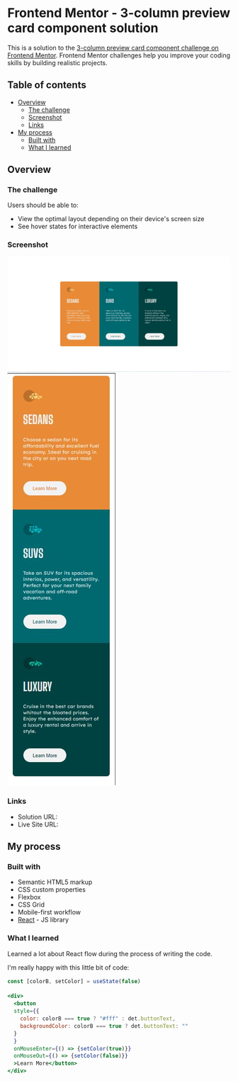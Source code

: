 # Frontend Mentor - 3-column preview card component solution

This is a solution to the [3-column preview card component challenge on Frontend Mentor](https://www.frontendmentor.io/challenges/3column-preview-card-component-pH92eAR2-). Frontend Mentor challenges help you improve your coding skills by building realistic projects. 

## Table of contents

- [Overview](#overview)
  - [The challenge](#the-challenge)
  - [Screenshot](#screenshot)
  - [Links](#links)
- [My process](#my-process)
  - [Built with](#built-with)
  - [What I learned](#what-i-learned)

## Overview

### The challenge

Users should be able to:

- View the optimal layout depending on their device's screen size
- See hover states for interactive elements

### Screenshot

![](./src/design/desktop-design.jpg)
![](./src/design/mobile-design.jpg)

### Links

- Solution URL: 
- Live Site URL: 

## My process

### Built with

- Semantic HTML5 markup
- CSS custom properties
- Flexbox
- CSS Grid
- Mobile-first workflow
- [React](https://reactjs.org/) - JS library

### What I learned

Learned a lot about React flow during the process of writing the code.

I'm really happy with this little bit of code:

```jsx
const [colorB, setColor] = useState(false)

<div>
  <button 
  style={{
    color: colorB === true ? "#fff" : det.buttonText,
    backgroundColor: colorB === true ? det.buttonText: ""
  }
  }
  onMouseEnter={() => {setColor(true)}}
  onMouseOut={() => {setColor(false)}}  
  >Learn More</button>
</div>
```

